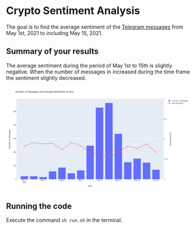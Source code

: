 # Crypto Sentiment Analysis

The goal is to find the average sentiment of the [Telegram messages](https://t.me/CryptoComOfficial) from May 1st, 2021 to including May 15, 2021.

## Summary of your results

The average sentiment during the period of May 1st to 15th is slightly negative. 
When the number of messages in increased during the time frame the sentiment slightly decreased.

![alt text](https://raw.githubusercontent.com/kishanmurthy/crypto-sentiment-analysis/main/plot.png)



## Running the code

Execute the command `sh run.sh` in the terminal.
